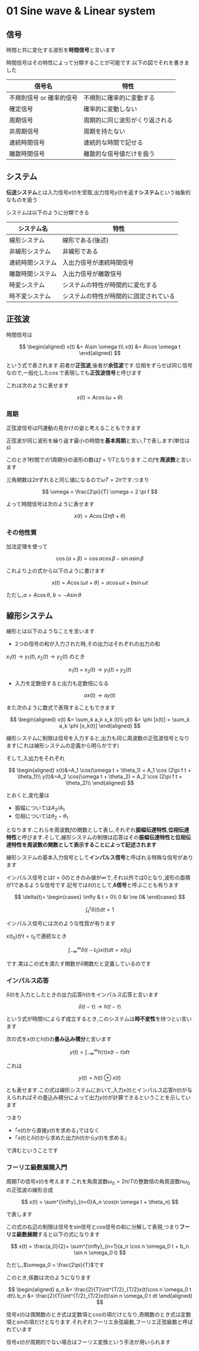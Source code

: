 # 01 Sine wave & Linear system

## 信号

時間と共に変化する波形を**時間信号**と言います

時間信号はその特性によって分類することが可能です.以下の図でそれを書きました

|信号名|特性|
|-|-|
|不規則信号 or 確率的信号|不規則に確率的に変動する|
|確定信号|確率的に変動しない|
|周期信号|周期的に同じ波形がくり返される|
|非周期信号|周期を持たない|
|連続時間信号|連続的な時間で記せる|
|離散時間信号|離散的な信号値だけを扱う|

## システム

**伝送システム**とは入力信号$x(t)$を受取,出力信号$y(t)$を返す**システム**という抽象的なものを扱う

システムは以下のように分類できる

|システム名|特性|
|-|-|
|線形システム|線形である(後述)|
|非線形システム|非線形である|
|連続時間システム|入出力信号が連続時間信号|
|離散時間システム|入出力信号が離散信号|
|時変システム|システムの特性が時間的に変化する|
|時不変システム|システムの特性が時間的に固定されている|

## 正弦波

時間信号は

$$
\begin{aligned}
x(t) &= A\sin \omega t\\
x(t) &= A\cos \omega t
\end{aligned}
$$

という式で表されます.前者が**正弦波**,後者が**余弦波**です.位相をずらせば同じ信号なので,一般化した$\cos$で表現しても**正弦波信号**と呼びます

これは次のように表せます

$$
x(t) = A \cos (\omega + \theta)
$$

### 周期

正弦波信号は円運動の見かけの姿と考えることもできます

正弦波が同じ波形を繰り返す最小の時間を**基本周期**と言い,$T$で表します(単位は$s$)

このとき1秒間での1周期分の波形の数は$f=1/T$となります.この$f$を**周波数**と言います

三角関数は$2\pi$ずれると同じ値になるので$\omega T = 2 \pi$です.つまり

$$
\omega = \frac{2\pi}{T}
\omega = 2 \pi f
$$

よって時間信号は次のように表せます

$$
x(t) = A \cos (2\pi f t + \theta)
$$

### その他性質

加法定理を使って

 $$
 \cos (\alpha + \beta) = \cos \alpha \cos \beta - \sin \alpha \sin \beta
 $$

これより上の式から以下のように書けます

$$
x(t)=A\cos(\omega t + \theta)=a \cos \omega t + b \sin \omega t
$$

ただし,$a=A \cos \theta$, $b=-A \sin \theta$

## 線形システム

線形とは以下のようなことを言います

- 2つの信号の和が入力された時,その出力はそれぞれの出力の和

$x_1(t) \to y_1(t), x_2(t) \to y_2(t)$ のとき

$$
x_1(t) + x_2(t) \to y_1(t) + y_2(t)
$$

- 入力を定数倍すると出力も定数倍になる

$$
ax(t) \to ay(t)
$$

また次のように数式で表現することもできます

$$
\begin{aligned}
x(t) &= \sum_k a_k x_k (t)\\
y(t) &= \phi [x(t)] = \sum_k a_k \phi [x_k(t)]
\end{aligned}
$$

線形システムに制限は信号を入力すると,出力も同じ周波数の正弦波信号となります(これは線形システムの定義から明らかです)

そして,入出力をそれぞれ

$$
\begin{aligned}
x(t)&=A_1 \cos(\omega t + \theta_1) = A_1 \cos (2\pi f t + \theta_1)\\
y(t)&=A_2 \cos(\omega t + \theta_2) = A_2 \cos (2\pi f t + \theta_2)\\
\end{aligned}
$$

とおくと,変化量は

- 振幅については$A_2/A_1$
- 位相については$\theta_2-\theta_1$

となります.これらを周波数$f$の関数として表し,それぞれ**振幅伝達特性**,**位相伝達特性**と呼びます.そして,線形システムの制限は応答はその**振幅伝達特性と位相伝達特性を周波数の関数として表示することによって記述されます**

線形システムの基本入力信号として**インパルス信号**と呼ばれる特殊な信号があります

インパルス信号とは$t=0$のときのみ値が$\infty$で,それ以外では$0$となり,波形の面積が$1$であるような信号です.記号では$\delta(t)$として,**δ信号**と呼ぶことも有ります

$$
\delta(t)= \begin{cases}
            \infty & t = 0\\
            0 &t \ne 0&
            \end{cases}
$$

$$
\int^{\epsilon}_{\epsilon}\delta(t)dt=1
$$

インパルス信号には次のような性質が有ります

$x(t_0)$が$t=t_0$で連続なとき

$$
\int^{\infty}_{-\infty}\delta(t-t_0)x(t)dt=x(t_0)
$$

です.実はこの式を満たす関数が$\delta$関数だと定義しているのです

### インパルス応答

$\delta(t)$を入力としたときの出力応答$h(t)$をインパルス応答と言います

$$
\delta(t - \tau) \to h(t - \tau)
$$

という式が時間$\tau$によらず成立するとき,このシステムは**時不変性**を持つとい言います

次の式を$x(t)$と$h(t)$の**畳み込み積分**と言います

$$
y(t) = \int^{\infty}_{-\infty}h(\tau)x(t - \tau)d\tau
$$

これは

$$
y(t) = h(t) \otimes x(t)
$$

とも表せます.この式は線形システムにおいて,入力$x(t)$とインパルス応答$h(t)$が与えられればその畳込み積分によって出力$y(t)$が計算できるということを示しています

つまり

- ｢$x(t)$から直接$y(t)$を求める｣ではなく
- ｢$x(t)$と$\delta(t)$から求めた出力$h(t)$から$y(t)$を求める｣

で済むということです

### フーリエ級数展開入門

周期$T$の信号$x(t)$を考えます.これを角周波数$\omega_0 = 2\pi / T$の整数倍の角周波数$n \omega_0$の正弦波の線形合成

$$
x(t) = \sum^{\infty}_{n=0}A_n \cos(n \omega t + \theta_n)
$$

で表します

この式の右辺の制限は信号をsin信号とcos信号の和に分解して表現,つまり**フーリエ級数展開**すると以下の式になります

$$
x(t) = \frac{a_0}{2}+ \sum^{\infty}_{n=1}(a_n \cos n \omega_0 t + b_n \sin n \omega_0 t)
$$

ただし,$\omega_0 = \frac{2\pi}{T}$です

このとき,係数は次のようになります

$$
\begin{aligned}
a_n &= \frac{2}{T}\int^{T/2}_{T/2}x(t)\cos n \omega_0 t dt\\
b_n &= \frac{2}{T}\int^{T/2}_{T/2}x(t)\sin n \omega_0 t dt
\end{aligned}
$$

信号$x(t)$は偶関数のとき式は定数項とcosの項だけとなり,奇関数のとき式は定数項とsinの項だけとなります.それぞれフーリエ余弦級数,フーリエ正弦級数と呼ばれています

信号$x(t)$が周期的でない場合はフーリエ変換という手法が用いられます
